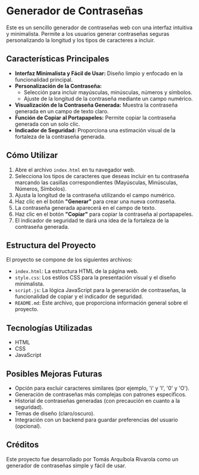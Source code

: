 # Generador de Contraseñas

Este es un sencillo generador de contraseñas web con una interfaz intuitiva y minimalista. Permite a los usuarios generar contraseñas seguras personalizando la longitud y los tipos de caracteres a incluir.

## Características Principales

* **Interfaz Minimalista y Fácil de Usar:** Diseño limpio y enfocado en la funcionalidad principal.
* **Personalización de la Contraseña:**
    * Selección para incluir mayúsculas, minúsculas, números y símbolos.
    * Ajuste de la longitud de la contraseña mediante un campo numérico.
* **Visualización de la Contraseña Generada:** Muestra la contraseña generada en un campo de texto claro.
* **Función de Copiar al Portapapeles:** Permite copiar la contraseña generada con un solo clic.
* **Indicador de Seguridad:** Proporciona una estimación visual de la fortaleza de la contraseña generada.

## Cómo Utilizar

1.  Abre el archivo `index.html` en tu navegador web.
2.  Selecciona los tipos de caracteres que deseas incluir en tu contraseña marcando las casillas correspondientes (Mayúsculas, Minúsculas, Números, Símbolos).
3.  Ajusta la longitud de la contraseña utilizando el campo numérico.
4.  Haz clic en el botón **"Generar"** para crear una nueva contraseña.
5.  La contraseña generada aparecerá en el campo de texto.
6.  Haz clic en el botón **"Copiar"** para copiar la contraseña al portapapeles.
7.  El indicador de seguridad te dará una idea de la fortaleza de la contraseña generada.

## Estructura del Proyecto

El proyecto se compone de los siguientes archivos:

* `index.html`: La estructura HTML de la página web.
* `style.css`: Los estilos CSS para la presentación visual y el diseño minimalista.
* `script.js`: La lógica JavaScript para la generación de contraseñas, la funcionalidad de copiar y el indicador de seguridad.
* `README.md`: Este archivo, que proporciona información general sobre el proyecto.

## Tecnologías Utilizadas

* HTML
* CSS
* JavaScript

## Posibles Mejoras Futuras

* Opción para excluir caracteres similares (por ejemplo, 'i' y 'l', '0' y 'O').
* Generación de contraseñas más complejas con patrones específicos.
* Historial de contraseñas generadas (con precaución en cuanto a la seguridad).
* Temas de diseño (claro/oscuro).
* Integración con un backend para guardar preferencias del usuario (opcional).

## Créditos

Este proyecto fue desarrollado por Tomás Arquíbola Rivarola como un generador de contraseñas simple y fácil de usar.
